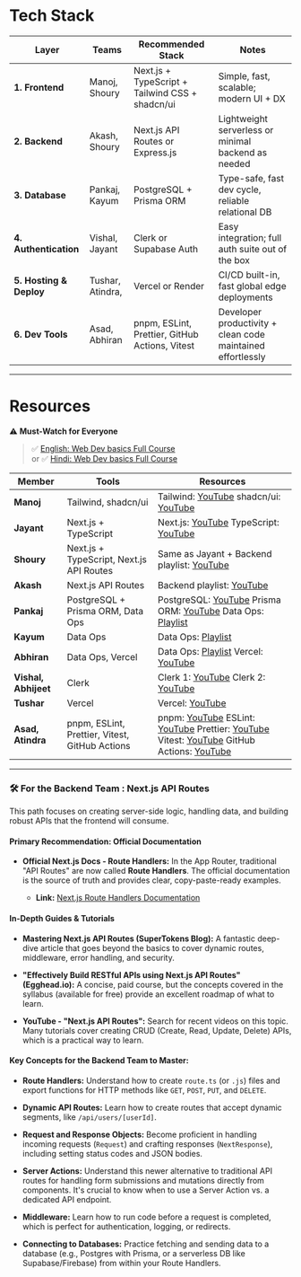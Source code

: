 # Tech Stack

| Layer                   | Teams             | Recommended Stack                               | Notes                                                       |
| ----------------------- | ----------------- | ----------------------------------------------- | ----------------------------------------------------------- |
| **1. Frontend**         | Manoj, Shoury     | Next.js + TypeScript + Tailwind CSS + shadcn/ui | Simple, fast, scalable; modern UI + DX                      |
| **2. Backend**          | Akash, Shoury     | Next.js API Routes or Express.js                | Lightweight serverless or minimal backend as needed         |
| **3. Database**         | Pankaj, Kayum     | PostgreSQL + Prisma ORM                         | Type-safe, fast dev cycle, reliable relational DB           |
| **4. Authentication**   | Vishal, Jayant    | Clerk or Supabase Auth                          | Easy integration; full auth suite out of the box            |
| **5. Hosting & Deploy** | Tushar,  Atindra, | Vercel or Render                                | CI/CD built-in, fast global edge deployments                |
| **6. Dev Tools**        | Asad, Abhiran     | pnpm, ESLint, Prettier, GitHub Actions, Vitest  | Developer productivity + clean code maintained effortlessly |

---
# Resources

⚠️ **Must-Watch for Everyone**  
> ✅ [English: Web Dev basics Full Course](https://youtu.be/zJSY8tbf_ys?si=BxwRxK_6BDVPO4we)  
> or
> ✅ [Hindi: Web Dev basics Full Course ](https://youtube.com/playlist?list=PLfqMhTWNBTe0PY9xunOzsP5kmYIz2Hu7i&si=Yl933sUFg9Y7fLcr)

| **Member**           | **Tools**                                      | **Resources**                                                                                                                                                                                                                                                                                                                                               |
| -------------------- | ---------------------------------------------- | ----------------------------------------------------------------------------------------------------------------------------------------------------------------------------------------------------------------------------------------------------------------------------------------------------------------------------------------------------------- |
| **Manoj**            | Tailwind, shadcn/ui                            | Tailwind: [YouTube](https://youtu.be/_9mTJ84uL1Q?si=S6z2LuozRDmoanIu) shadcn/ui: [YouTube](https://youtu.be/O4AjymzpIEg?si=NXvCM5V-7qPGV-Fa)                                                                                                                                                                                                                |
| **Jayant**           | Next.js + TypeScript                           | Next.js: [YouTube](https://youtu.be/ZVnjOPwW4ZA?si=vBPyNNGDw5BbMjvt) TypeScript: [YouTube](https://youtu.be/30LWjhZzg50?si=eTQX5eTkvB3XDq35)                                                                                                                                                                                                                |
| **Shoury**           | Next.js + TypeScript, Next.js API Routes       | Same as Jayant + Backend playlist: [YouTube](https://youtube.com/playlist?list=PLC3y8-rFHvwhIEc4I4YsRz5C7GOBnxSJY&si=Tm7LQQ1FpLTBp4gB)                                                                                                                                                                                                                      |
| **Akash**            | Next.js API Routes                             | Backend playlist: [YouTube](https://youtube.com/playlist?list=PLC3y8-rFHvwhIEc4I4YsRz5C7GOBnxSJY&si=Tm7LQQ1FpLTBp4gB)                                                                                                                                                                                                                                       |
| **Pankaj**           | PostgreSQL + Prisma ORM, Data Ops              | PostgreSQL: [YouTube](https://youtu.be/cnzka7kF5Zk?si=NiA535NDzvQPzUtl) Prisma ORM: [YouTube](https://youtu.be/-_nz4q_Cyr4?si=_EWLUsYjRLrxwKVh) Data Ops: [Playlist](https://youtube.com/playlist?list=PLmHi7ol7EPSD9IuLtelWwnUinCxXh7HhG&si=pbhBKvg3H3jQbbaX)                                                                                              |
| **Kayum**            | Data Ops                                       | Data Ops: [Playlist](https://youtube.com/playlist?list=PLmHi7ol7EPSD9IuLtelWwnUinCxXh7HhG&si=pbhBKvg3H3jQbbaX)                                                                                                                                                                                                                                              |
| **Abhiran**          | Data Ops, Vercel                               | Data Ops: [Playlist](https://youtube.com/playlist?list=PLmHi7ol7EPSD9IuLtelWwnUinCxXh7HhG&si=pbhBKvg3H3jQbbaX) Vercel: [YouTube](https://youtu.be/sPmat30SE4k?si=CSoXXraQy08WTvxy)                                                                                                                                                                          |
| **Vishal, Abhijeet** | Clerk                                          | Clerk 1: [YouTube](https://youtu.be/MzbgCh5L6Cc?si=Pg51sz8Eajtsfq1C) Clerk 2: [YouTube](https://youtu.be/FQCTzomz6bw?si=lN_xLmqxaAo4bSMD)                                                                                                                                                                                                                   |
| **Tushar**           | Vercel                                         | Vercel: [YouTube](https://youtu.be/sPmat30SE4k?si=CSoXXraQy08WTvxy)                                                                                                                                                                                                                                                                                         |
| **Asad, Atindra**    | pnpm, ESLint, Prettier, Vitest, GitHub Actions | pnpm: [YouTube](https://youtu.be/MvbReZDSKHI?si=khyH7cMMS-NFtg-M) ESLint: [YouTube](https://youtu.be/qhuFviJn-es?si=Byp1JNURP0_gXYJA) Prettier: [YouTube](https://youtu.be/DqfQ4DPnRqI?si=OZg7vmLfxH1NssAy) Vitest: [YouTube](https://youtu.be/cM_AeQHzlGg?si=CoCGVPZGg-SCYcr8) GitHub Actions: [YouTube](https://youtu.be/R8_veQiYBjI?si=i8vZBZQVqx_bOP2-) |

---
### 🛠️ For the Backend Team : Next.js API Routes

This path focuses on creating server-side logic, handling data, and building robust APIs that the frontend will consume.

#### **Primary Recommendation: Official Documentation**

- **Official Next.js Docs - Route Handlers:** In the App Router, traditional "API Routes" are now called **Route Handlers**. The official documentation is the source of truth and provides clear, copy-paste-ready examples.
    
    - **Link:** [Next.js Route Handlers Documentation](https://nextjs.org/docs/app/building-your-application/routing/route-handlers)
        

#### **In-Depth Guides & Tutorials**

- **Mastering Next.js API Routes (SuperTokens Blog):** A fantastic deep-dive article that goes beyond the basics to cover dynamic routes, middleware, error handling, and security.
    
- **"Effectively Build RESTful APIs using Next.js API Routes" (Egghead.io):** A concise, paid course, but the concepts covered in the syllabus (available for free) provide an excellent roadmap of what to learn.
    
- **YouTube - "Next.js API Routes":** Search for recent videos on this topic. Many tutorials cover creating CRUD (Create, Read, Update, Delete) APIs, which is a practical way to learn.
    

#### **Key Concepts for the Backend Team to Master:**

- **Route Handlers:** Understand how to create `route.ts` (or `.js`) files and export functions for HTTP methods like `GET`, `POST`, `PUT`, and `DELETE`.
    
- **Dynamic API Routes:** Learn how to create routes that accept dynamic segments, like `/api/users/[userId]`.
    
- **Request and Response Objects:** Become proficient in handling incoming requests (`Request`) and crafting responses (`NextResponse`), including setting status codes and JSON bodies.
    
- **Server Actions:** Understand this newer alternative to traditional API routes for handling form submissions and mutations directly from components. It's crucial to know when to use a Server Action vs. a dedicated API endpoint.
    
- **Middleware:** Learn how to run code before a request is completed, which is perfect for authentication, logging, or redirects.
    
- **Connecting to Databases:** Practice fetching and sending data to a database (e.g., Postgres with Prisma, or a serverless DB like Supabase/Firebase) from within your Route Handlers.